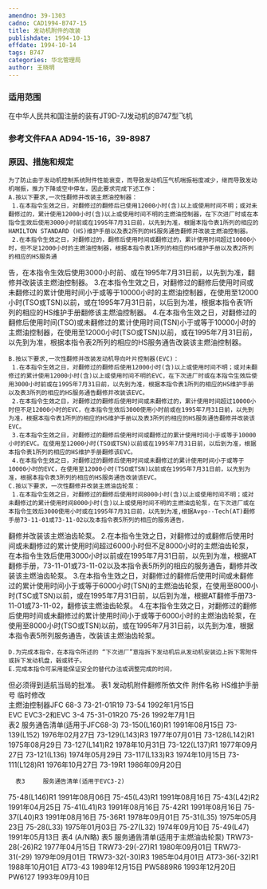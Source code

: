 ```yaml
---
amendno: 39-1303
cadno: CAD1994-B747-15
title: 发动机附件的改装
publishdate: 1994-10-13
effdate: 1994-10-14
tags: B747
categories: 华北管理局
author: 王晓明
---
```


### 适用范围 
在中华人民共和国注册的装有JT9D-7J发动机的B747型飞机

<!--more-->
### 参考文件FAA AD94-15-16，39-8987

### 原因、措施和规定 
    为了防止由于发动机控制系统附件性能衰变，而导致发动机压气机喘振裕度减少，继而导致发动机喘振，推力下降或空中停车，因此要求完成下述工作：
    A.按以下要求,一次性翻修并改装主燃油控制器： 
     1.在本指令生效之日，对翻修过的翻修后已使用12000小时(含)以上或使用时间不明；或对未翻修过的，累计使用12000小时(含)以上或使用时间不明的主燃油控制器，在下次进厂时或在本指令生效后使用3000小时前或在1995年7月31日前，以先到为准，根据本指令表1所列的相应的HAMILTON STANDARD (HS)维护手册以及表2所列的HS服务通告翻修并改装主燃油控制器。 
     2.在本指令生效之日，对翻修过的，翻修后使用时间或翻修过的，累计使用时间超过10000小时，但不足12000小时的主燃油控制器，根据本指令表1所列的相应的HS维护手册以及表2所列的相应的HS服务通

  
告，在本指令生效后使用3000小时前、或在1995年7月31日前，以先到为准，翻修并改装该主燃油控制器。 
     3.在本指令生效之日，对翻修过的翻修后使用时间或未翻修过的累计使用时间小于或等于10000小时的主燃油控制器，在使用至12000小时(TSO或TSN)以前，或在1995年7月31日前，以后到为准，根据本指令表1所列的相应的HS维护手册翻修该主燃油控制器。 
     4.在本指令生效之日，对翻修过的翻修后使用时间(TSO)或未翻修过的累计使用时间(TSN)小于或等于10000小时的主燃油控制器，在使用至12000小时(TSO或TSN)以前，或在1995年7月31日前，以先到为准，根据本指令表2所列的相应的HS服务通告改装该主燃油控制器。 

    B.按以下要求,一次性翻修并改装发动机导向叶片控制器(EVC)： 
     1.在本指令生效之日，对翻修过的翻修后使用12000小时(含)以上或使用时间不明；或对未翻修过的累计使用12000小时(含)以上或使用时间不明的EVC，在下次进厂时或在本指令生效后使用3000小时前或在1995年7月31日前，以先到为准，根据本指令表1所列的相应的HS维护手册以及表3所列的相应的HS服务通告翻修并改装该EVC。 
     2.在本指令生效之日，对翻修过的翻修后使用时间或未翻修过的，累计使用时间超过10000小时但不足12000小时的EVC，在本指令生效后3000使用小时前或在1995年7月31日前，以先到为准，根据本指令表1所列的相应的HS维护手册以及表3所列的相应的HS服务通告翻修并改装该EVC。 
     3.在本指令生效之日，对翻修过的翻修后使用时间或翻修过的累计使用时间小于或等于10000小时的EVC。在使用至12000小时(TSO或TSN)以前或在1995年7月31日前，以后到为准，根据本指令表1所列的相应的HS维护手册翻修该EVC。 
     4.在本指令生效之日，对翻修过的翻修后使用时间或未翻修过的累计使用时间小于或等于10000小时的EVC，在使用至12000小时(TSO或TSN)以前或在1995年7月31日前，以先到为准，根据本指令表3所列的相应的HS服务通告改装该EVC。 
    C.按以下要求，一次性翻修并改装主燃油齿轮泵： 
     1.在本指令生效之日，对翻修过的翻修后使用时间8000小时(含)以上或使用时间不明；或对未翻修过的累计使用时间8000小时(含)以上或使用时间不明的主燃油齿轮泵，在下次进厂或在本指令生效后3000使用小时或在1995年7月31日前，以先到为准,根据Avgo--Tech(AT)翻修手册73-11-01或73-11-02以及本指令表5所列的相应的服务通告，

  
翻修并改装该主燃油齿轮泵。 
     2.在本指令生效之日，对翻修过的或翻修后使用时间或未翻修过的累计使用时间超过6000小时但不足8000小时的主燃油齿轮泵，在本指令生效后使用3000小时以前或在1995年7月31日前，以先到为准，根据AT翻修手册，73-11-01或73-11-02以及本指令表5所列的相应的服务通告，翻修并改装该主燃油齿轮泵。 
     3.在本指令生效之日，对翻修过的翻修后使用时间或未翻修过的累计使用时间小于或等于6000小时(TSN)的主燃油齿轮泵，在使用至8000小时(TSC或TSN)以前，或在1995年7月31日前，以后到为准，根据AT翻修手册73-11-01或73-11-02，翻修该主燃油齿轮泵。 
     4.在本指令生效之日，对翻修过的翻修后使用时间或未翻修过的累计使用时间小于或等于6000小时的主燃油齿轮泵，在使用至8000小时(TSO或TSN)以前，或在1995年7月31日前，以先到为准，根据本指令表5所列服务通告，改装该主燃油齿轮泵。 

    D.为完成本指令，在本指令所述的 “下次进厂”意指拆下发动机后从发动机安装边上拆下零附件或拆下发动机盘，毂或转子。 
    E.完成本指令可采用能保证安全的替代办法或调整完成的时间，
但必须得到适航当局的批准。       表1   发动机附件翻修所依文件 
附件名称   HS维护手册号        临时修改  
主燃油控制器JFC 68-3   73-21-01R19  73-54 
1992年1月15日  
EVC EVC3-2和EVC 3-4    75-31-01R20  75-26 
1992年7月1日  
      表2     服务通告清单(适用于JFC68-3) 73-150(L160)R1   1991年08月15日 73-139(L152)  1976年02月27日 73-129(L143)R3   1977年07月01日 73-128(L142)R1   1975年08月29日 73-127(L141)R2   1978年10月31日 73-122(L137)R1   1977年09月27日 73-121(L136)  1974年05月29日 73-117(L133)R3   1974年10月15日 73-111(L128)R1   1976年10月27日 73-19R1    1986年09月20日
  
      表3     服务通告清单(适用于EVC3-2) 
75-48(L146)R1    1991年08月06日 
75-45(L43)R1  1991年08月16日 
75-43(L42)R2  1991年04月25日 
75-41(L41)R3  1991年08月16日 
75-42R1    1991年08月16日 
75-37(L40)R3  1991年08月16日 
75-36R1    1978年09月01日 
75-31(L35)    1975年05月23日 
75-28(L33)    1975年01月03日 
75-27(L32)    1974年09月10日 
75-49(L47)    1991年05月13日
表4 (A/N略)
    表5 服务通告清单(适用于主燃油齿轮泵) 
TRW73-28(-26)R2  1977年04月15日 
TRW73-29(-27)R1  1980年09月01日 
TRW73-31(-29)    1979年09月01日 
TRW73-32(-30)R3  1985年04月01日 
AT73-36(-32)R1   1988年10月01日 
AT73-43    1989年12月15日 
PW5889R6   1993年12月20日 
PW6127  1993年09月10日
